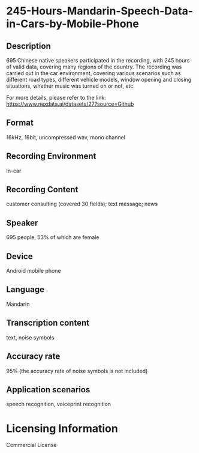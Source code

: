 # 245-Hours-Mandarin-Speech-Data-in-Cars-by-Mobile-Phone


## Description
695 Chinese native speakers participated in the recording, with 245 hours of valid data, covering many regions of the country. The recording was carried out in the car environment, covering various scenarios such as different road types, different vehicle models, window opening and closing situations, whether music was turned on or not, etc.

For more details, please refer to the link: https://www.nexdata.ai/datasets/27?source=Github


## Format
16kHz, 16bit, uncompressed wav, mono channel

## Recording Environment
In-car

## Recording Content
customer consulting (covered 30 fields); text message; news

## Speaker
695 people, 53% of which are female

## Device
Android mobile phone

## Language
Mandarin

## Transcription content
text, noise symbols

## Accuracy rate
95% (the accuracy rate of noise symbols is not included)

## Application scenarios
speech recognition, voiceprint recognition

# Licensing Information
Commercial License
